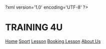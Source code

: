 ?xml version='1.0' encoding='UTF-8' ?>
<!DOCTYPE html PUBLIC "-//W3C//DTD XHTML 1.0 Transitional//EN" "http://www.w3.org/TR/xhtml1/DTD/xhtml1-transitional.dtd">
<html xmlns="http://www.w3.org/1999/xhtml"
      xmlns:h="http://xmlns.jcp.org/jsf/html"
      xmlns:f="http://xmlns.jcp.org/jsf/core">
    <h:head>
        <title>Facelet Title</title>
        <link rel="stylesheet" href="newcss.css" type="text/css"/>
    </h:head>
    <h:body>
            <div class="header">
            <h1>TRAINING 4U</h1>
        </div>
       <!-- Navigation -->
<div class="navbar">
  <a href="index.html">Home</a>
  <a href="sport.xhtml">Sport</a>
  <a href="lesson.xhtml">Lesson</a>
  <a href="booking.xhtml">Booking Lesson</a>
  <a href="#" class="right">About Us</a>
</div>

